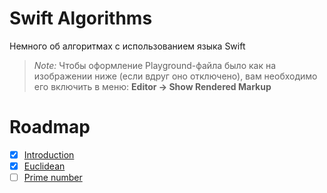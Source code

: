 # Swift Algorithms
Немного об алгоритмах с использованием языка Swift

> *Note:* Чтобы оформление Playground-файла было как на изображении ниже (если вдруг оно отключено), вам необходимо его включить в меню: **Editor -> Show Rendered Markup**

# Roadmap

* [x] [Introduction](https://github.com/riley-usagi/SwiftAlgorithms/blob/master/SwiftAlgorithms.playground/Pages/Introduction.xcplaygroundpage/Contents.swift)
* [x] [Euclidean](https://github.com/riley-usagi/SwiftAlgorithms/blob/master/SwiftAlgorithms.playground/Pages/Euclidean.xcplaygroundpage/Contents.swift)
* [ ] [Prime number](https://github.com/riley-usagi/SwiftAlgorithms/blob/master/SwiftAlgorithms.playground/Pages/Prime%20numbers.xcplaygroundpage/Contents.swift)

